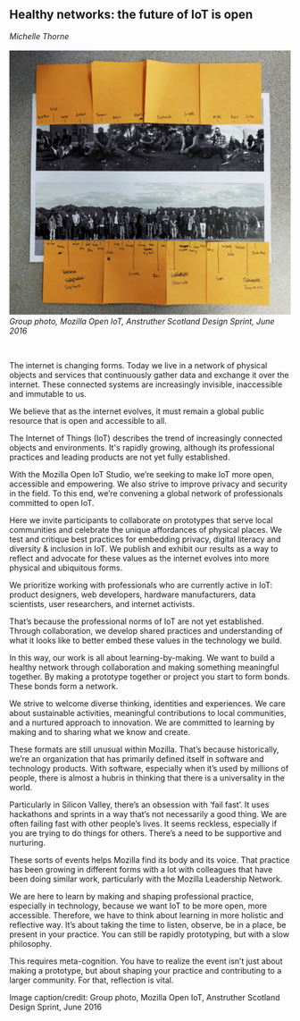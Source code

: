## Healthy networks: the future of IoT is open
_Michelle Thorne_
<br />
<br />
![Group photo, Mozilla Open IoT, Anstruther Scotland Design Sprint, June 2016](images/3.jpg)
*Group photo, Mozilla Open IoT, Anstruther Scotland Design Sprint, June 2016*

<br />

The internet is changing forms. Today we live in a network of physical objects and services that continuously gather data and exchange it over the internet. These connected systems are increasingly invisible, inaccessible and immutable to us.

We believe that as the internet evolves, it must remain a global public resource that is open and accessible to all.  

The Internet of Things (IoT) describes the trend of increasingly connected objects and environments. It's rapidly growing, although its professional practices and leading products are not yet fully established.

With the Mozilla Open IoT Studio, we’re seeking to make IoT more open, accessible and empowering. We also strive to improve privacy and security in the field. To this end, we’re convening a global network of professionals committed to open IoT.

Here we invite participants to collaborate on prototypes that serve local communities and celebrate the unique affordances of physical places. We test and critique best practices for embedding privacy, digital literacy and diversity & inclusion in IoT. We publish and exhibit our results as a way to reflect and advocate for these values as the internet evolves into more physical and ubiquitous forms.

We prioritize working with professionals who are currently active in IoT: product designers, web developers, hardware manufacturers, data scientists, user researchers, and internet activists. 

That’s because the professional norms of IoT are not yet established. Through collaboration, we develop shared practices and understanding of what it looks like to better embed these values in the technology we build. 

In this way, our work is all about learning-by-making. We want to build a healthy network through collaboration and making something meaningful together. By making a prototype together or project you start to form bonds. These bonds form a network. 

We strive to welcome diverse thinking, identities and experiences. We care about sustainable activities, meaningful contributions to local communities, and a nurtured approach to innovation. We are committed to learning by making and to sharing what we know and create.

These formats are still unusual within Mozilla. That’s because historically, we’re an organization that has primarily defined itself in software and technology products. With software, especially when it’s used by millions of people, there is almost a hubris in thinking that there is a universality in the world. 

Particularly in Silicon Valley, there’s an obsession with ‘fail fast’. It uses hackathons and sprints in a way that’s not necessarily a good thing. We are often failing fast with other people’s lives. It seems reckless, especially if you are trying to do things for others. There’s a need to be supportive and nurturing.

These sorts of events helps Mozilla find its body and its voice. That practice has been growing in different forms with a lot with colleagues that have been doing similar work, particularly with the Mozilla Leadership Network. 

We are here to learn by making and shaping professional practice, especially in technology, because we want IoT to be more open, more accessible. Therefore, we have to think about learning in more holistic and reflective way. It’s about taking the time to listen, observe, be in a place, be present in your practice. You can still be rapidly prototyping, but with a slow philosophy.

This requires meta-cognition. You have to realize the event isn’t just about making a prototype, but about shaping your practice and contributing to a larger community. For that, reflection is vital.

Image caption/credit:
Group photo, Mozilla Open IoT, Anstruther Scotland Design Sprint, June 2016 
